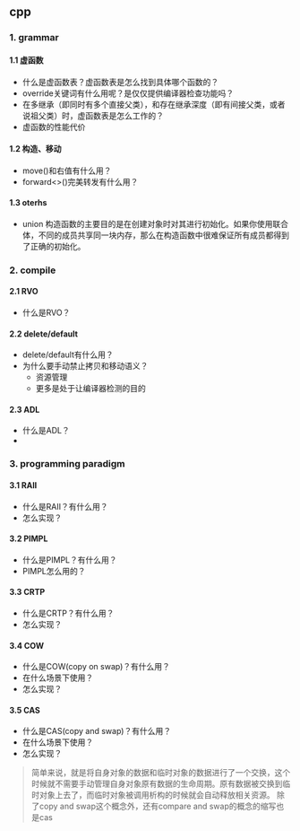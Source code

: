 ## cpp

### 1. grammar
#### 1.1 虚函数
* 什么是虚函数表？虚函数表是怎么找到具体哪个函数的？
* override关键词有什么用呢？是仅仅提供编译器检查功能吗？
* 在多继承（即同时有多个直接父类），和存在继承深度（即有间接父类，或者说祖父类）时，虚函数表是怎么工作的？
* 虚函数的性能代价


#### 1.2 构造、移动
* move()和右值有什么用？
* forward<>()完美转发有什么用？

#### 1.3 oterhs
* union
  构造函数的主要目的是在创建对象时对其进行初始化。如果你使用联合体，不同的成员共享同一块内存，那么在构造函数中很难保证所有成员都得到了正确的初始化。

### 2. compile
#### 2.1 RVO
* 什么是RVO？
#### 2.2 delete/default
* delete/default有什么用？
* 为什么要手动禁止拷贝和移动语义？
  * 资源管理
  * 更多是处于让编译器检测的目的
#### 2.3 ADL
* 什么是ADL？
* 

### 3. programming paradigm
#### 3.1 RAII
* 什么是RAII？有什么用？
* 怎么实现？
#### 3.2 PIMPL
* 什么是PIMPL？有什么用？
* PIMPL怎么用的？
#### 3.3 CRTP
* 什么是CRTP？有什么用？
* 怎么实现？
#### 3.4 COW
* 什么是COW(copy on swap)？有什么用？
* 在什么场景下使用？
* 怎么实现？
#### 3.5 CAS
* 什么是CAS(copy and swap)？有什么用？
* 在什么场景下使用？
* 怎么实现？
> 简单来说，就是将自身对象的数据和临时对象的数据进行了一个交换，这个时候就不需要手动管理自身对象原有数据的生命周期。原有数据被交换到临时对象上去了，而临时对象被调用析构的时候就会自动释放相关资源。
> 除了copy and swap这个概念外，还有compare and swap的概念的缩写也是cas

